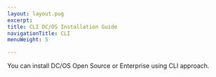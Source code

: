 ```yaml
---
layout: layout.pug
excerpt:
title: CLI DC/OS Installation Guide
navigationTitle: CLI
menuWeight: 5

---
```


You can install DC/OS Open Source or Enterprise using CLI approach.